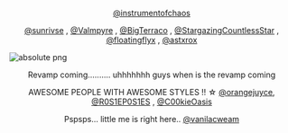 <p align="center">   <a href="https://github.com/instrumentofchaos">@instrumentofchaos</a>
<p align="center"> <a href="https://github.com/sunrivse">@sunrivse</a> , <a href="https://github.com/Valmpyre">@Valmpyre</a> , <a href="https://github.com/BigTerraco">@BigTerraco</a> , <a href="https://github.com/StargazingCountlessStar">@StargazingCountlessStar</a> ,  <a href="https://github.com/floatingflyx">@floatingflyx</a> , <a href="https://github.com/astxrox">@astxrox</a>

 ![absolute png](https://github.com/user-attachments/assets/c0d1cf35-4887-4140-a905-3cf048186214)
 <p align="center"> Revamp coming.......... uhhhhhhh guys when is the revamp coming

 <p align="center"> AWESOME PEOPLE WITH AWESOME STYLES !!  ☆ <a href="https://github.com/orangejuyce">@orangejuyce</a>, <a href="https://github.com/R0S1EP0S1ES">@R0S1EP0S1ES</a> , <a href="https://github.com/C00kieOasis">@C00kieOasis</a>
 
 <p align="center"> Pspsps... little me is right here.. <a href="https://github.com/vanilacweam">@vanilacweam</a>
